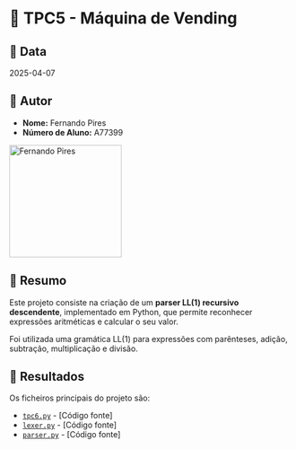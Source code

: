 # 📌 TPC5 - Máquina de Vending

## 📅 Data
2025-04-07

## 👤 Autor
- **Nome:** Fernando Pires
- **Número de Aluno:** A77399
<img src="../fernandopires.jpg" alt="Fernando Pires" width="200" />

## 📖 Resumo
Este projeto consiste na criação de um **parser LL(1) recursivo descendente**, implementado em Python, que permite reconhecer expressões aritméticas e calcular o seu valor.  

Foi utilizada uma gramática LL(1) para expressões com parênteses, adição, subtração, multiplicação e divisão.

## 📂 Resultados
Os ficheiros principais do projeto são:
- [`tpc6.py`](tpc6.py) - [Código fonte]
- [`lexer.py`](lexer.py) - [Código fonte]
- [`parser.py`](parser.py) - [Código fonte]
